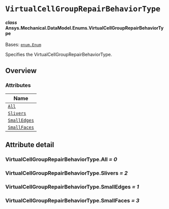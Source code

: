 # `VirtualCellGroupRepairBehaviorType`

<a id="ansys.mechanical.stubs.v242.Ansys.Mechanical.DataModel.Enums.VirtualCellGroupRepairBehaviorType"></a>

#### *class* Ansys.Mechanical.DataModel.Enums.VirtualCellGroupRepairBehaviorType

Bases: [`enum.Enum`](https://docs.python.org/3/library/enum.html#enum.Enum)

Specifies the VirtualCellGroupRepairBehaviorType.

<!-- !! processed by numpydoc !! -->

<a id="overview"></a>

## Overview

### Attributes

| Name |
| ---------------------------------------------------------------- |
| [`All`](#VirtualCellGroupRepairBehaviorType.All) |
| [`Slivers`](#VirtualCellGroupRepairBehaviorType.Slivers) |
| [`SmallEdges`](#VirtualCellGroupRepairBehaviorType.SmallEdges) |
| [`SmallFaces`](#VirtualCellGroupRepairBehaviorType.SmallFaces) |

<a id="attribute-detail"></a>

## Attribute detail

<a id="VirtualCellGroupRepairBehaviorType.All"></a>

### VirtualCellGroupRepairBehaviorType.All *= 0*

<a id="VirtualCellGroupRepairBehaviorType.Slivers"></a>

### VirtualCellGroupRepairBehaviorType.Slivers *= 2*

<a id="VirtualCellGroupRepairBehaviorType.SmallEdges"></a>

### VirtualCellGroupRepairBehaviorType.SmallEdges *= 1*

<a id="VirtualCellGroupRepairBehaviorType.SmallFaces"></a>

### VirtualCellGroupRepairBehaviorType.SmallFaces *= 3*


